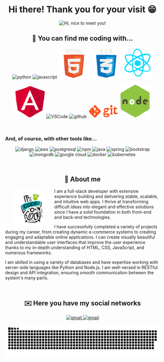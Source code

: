 <h1 align="center">Hi there! Thank you for your visit 😁</h1>

<p align="center">
  <img src="./content/gif-github-main.webp" title="Hi, nice to meet you!">
</p>

<h2 align="center">📖 You can find me coding with...</h2>
<p align="center">
  <img alt="python" src="https://i.giphy.com/media/LMt9638dO8dftAjtco/200.webp" width="100" title="python">
  <img alt="javascript" src="https://media3.giphy.com/media/ln7z2eWriiQAllfVcn/200w.webp" width="100" title="javascript">
  <img alt="html5" src="./content/html5.webp" width="100" title="html">
  <img alt="css" src="./content/css.webp" width="100" title="css">
  <img alt="react" src="./content/react.webp" width="100px" title="react">
</p>
<p align="center">
  <img src="./content/angular.webp" width="100px" title="angular">
  <img alt="VSCode" src="https://i.giphy.com/media/IdyAQJVN2kVPNUrojM/200.webp" width="100" title="vscode">
  <img alt="github" src="https://i.giphy.com/media/KzJkzjggfGN5Py6nkT/200.webp" width="100" title="github">
  <img alt="git" src="./content/git.webp" width="100" title="git">
  <img alt="node" src="./content/node.webp" width="100" title="node">
</p>
<br>
<h3>And, of course, with other tools like...</h3>
<p align="center">
  <img src="https://cdn.jsdelivr.net/gh/devicons/devicon/icons/django/django-plain.svg" width="60px" title="django">
  <img src="https://cdn.jsdelivr.net/gh/devicons/devicon@latest/icons/amazonwebservices/amazonwebservices-original.svg" width="60px" title="aws">
  <img src="https://cdn.jsdelivr.net/gh/devicons/devicon@latest/icons/postgresql/postgresql-original.svg" width="60px" title="postgresql">
  <img src="https://cdn.jsdelivr.net/gh/devicons/devicon@latest/icons/npm/npm-original-wordmark.svg" width="60px" title="npm">
  <img src="https://cdn.jsdelivr.net/gh/devicons/devicon@latest/icons/java/java-original.svg" width="60px" title="java">
  <img src="https://cdn.jsdelivr.net/gh/devicons/devicon@latest/icons/spring/spring-original.svg" width="60px" title="spring">
  <img src="https://cdn.jsdelivr.net/gh/devicons/devicon@latest/icons/bootstrap/bootstrap-plain.svg" width="60px" title="bootstrap">
  <img src="https://cdn.jsdelivr.net/gh/devicons/devicon@latest/icons/mongodb/mongodb-original.svg" width="60px" title="mongodb">
  <img src="https://cdn.jsdelivr.net/gh/devicons/devicon@latest/icons/googlecloud/googlecloud-original.svg" width="60px" title="google cloud">
  <img src="https://cdn.jsdelivr.net/gh/devicons/devicon@latest/icons/docker/docker-original.svg" width="60px" title="docker">
  <img src="https://cdn.jsdelivr.net/gh/devicons/devicon@latest/icons/kubernetes/kubernetes-plain.svg" width="60px" title="kubernetes">
</p>
<br>
<h2 align="center">🚀 About me</h2>
<img src="./content/code-time.webp" hspace="30" vspace="5" align="left" width="100" title="gmail">
<p>
I am a full-stack developer with extensive experience building and delivering stable, scalable, and intuitive web apps. I thrive at transforming difficult ideas into elegant and effective solutions since I have a solid foundation in both front-end and back-end technologies.
</p>
<p>
I have successfully completed a variety of projects during my career, from creating dynamic e-commerce systems to creating engaging and adaptable online applications. I can create visually beautiful and understandable user interfaces that improve the user experience thanks to my in-depth understanding of HTML, CSS, JavaScript, and numerous frameworks.
</p>
<p>
I am skilled in using a variety of databases and have expertise working with server-side languages like Python and Node.js. I am well-versed in RESTful design and API integration, ensuring smooth communication between the system's many parts.
</p>
<br>
<h2 align="center">✉️ Here you have my social networks</h2>

<div align="center">
  <a href="mailto:hello@alejandroestarlich.es" target="_blank">
    <img src="https://img.icons8.com/doodle/96/000000/gmail-new.png" width="100" title="gmail">
  </a>
  <a href="https://www.linkedin.com/in/alejandro-estarlich/" target="_blank">
    <img src="https://img.icons8.com/doodle/96/000000/linkedin-circled.png" width="100" title="gmail">
  </a>
</div>



![github contribution grid snake animation](./content/github-contribution-grid-snake-dark.svg)
